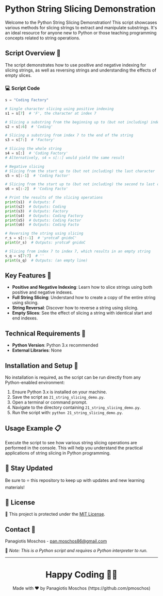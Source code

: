 # Python String Slicing Demonstration

Welcome to the Python String Slicing Demonstration! This script showcases various methods for slicing strings to extract and manipulate substrings. It's an ideal resource for anyone new to Python or those teaching programming concepts related to string operations.

## Script Overview 📘

The script demonstrates how to use positive and negative indexing for slicing strings, as well as reversing strings and understanding the effects of empty slices.

### :computer: Script Code

```python
s = "Coding Factory"

# Single character slicing using positive indexing
s1 = s[7]  # 'F', the character at index 7

# Slicing a substring from the beginning up to (but not including) index 6
s2 = s[:6]  # 'Coding'

# Slicing a substring from index 7 to the end of the string
s3 = s[7:]  # 'Factory'

# Slicing the whole string
s4 = s[:]  # 'Coding Factory'
# Alternatively, s4 = s[::] would yield the same result

# Negative slicing
# Slicing from the start up to (but not including) the last character
s5 = s[:-1]  # 'Coding Factor'

# Slicing from the start up to (but not including) the second to last character
s6 = s[:-2]  # 'Coding Facto'

# Print the results of the slicing operations
print(s1)  # Outputs: F
print(s2)  # Outputs: Coding
print(s3)  # Outputs: Factory
print(s4)  # Outputs: Coding Factory
print(s5)  # Outputs: Coding Factor
print(s6)  # Outputs: Coding Facto

# Reversing the string using slicing
r_s = s[::-1]  # 'yrotcaF gnidoC'
print(r_s)  # Outputs: yrotcaF gnidoC

# Slicing from index 7 to index 7, which results in an empty string
s_q = s[7:7]  # ''
print(s_q)  # Outputs: (an empty line)
```

## Key Features 🌟

- **Positive and Negative Indexing**: Learn how to slice strings using both positive and negative indexes.
- **Full String Slicing**: Understand how to create a copy of the entire string using slicing.
- **String Reversal**: Discover how to reverse a string using slicing.
- **Empty Slices**: See the effect of slicing a string with identical start and end indexes.

## Technical Requirements 🔧

- **Python Version**: Python 3.x recommended
- **External Libraries**: None

## Installation and Setup 🚀

No installation is required, as the script can be run directly from any Python-enabled environment:
1. Ensure Python 3.x is installed on your machine.
2. Save the script as `21_string_slicing_demo.py`.
3. Open a terminal or command prompt.
4. Navigate to the directory containing `21_string_slicing_demo.py`.
5. Run the script with: `python 21_string_slicing_demo.py`.

## Usage Example 📋

Execute the script to see how various string slicing operations are performed in the console. This will help you understand the practical applications of string slicing in Python programming.

## 📢 Stay Updated
Be sure to ⭐ this repository to keep up with updates and new learning materials!

## 📄 License
🔐 This project is protected under the [MIT License](https://mit-license.org/).

## Contact 📧
Panagiotis Moschos - pan.moschos86@gmail.com

🔗 *Note: This is a Python script and requires a Python interpreter to run.*

---
<h1 align=center>Happy Coding 👨‍💻 </h1>

<p align="center">
  Made with ❤️ by Panagiotis Moschos (https://github.com/pmoschos)
</p>